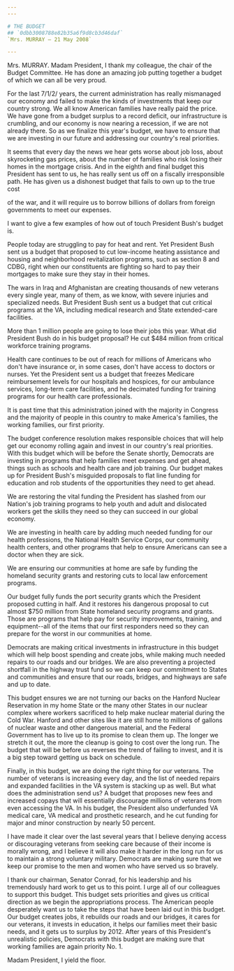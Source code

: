 ```yaml
---
---

# THE BUDGET
## `0dbb3008788e82b35a6f9d8cb3d46daf`
`Mrs. MURRAY — 21 May 2008`

---
```



Mrs. MURRAY. Madam President, I thank my colleague, the chair of the 
Budget Committee. He has done an amazing job putting together a budget 
of which we can all be very proud.

For the last 7/1/2/ years, the current administration has really 
mismanaged our economy and failed to make the kinds of investments that 
keep our country strong. We all know American families have really paid 
the price. We have gone from a budget surplus to a record deficit, our 
infrastructure is crumbling, and our economy is now nearing a 
recession, if we are not already there. So as we finalize this year's 
budget, we have to ensure that we are investing in our future and 
addressing our country's real priorities.

It seems that every day the news we hear gets worse about job loss, 
about skyrocketing gas prices, about the number of families who risk 
losing their homes in the mortgage crisis. And in the eighth and final 
budget this President has sent to us, he has really sent us off on a 
fiscally irresponsible path. He has given us a dishonest budget that 
fails to own up to the true cost


of the war, and it will require us to borrow billions of dollars from 
foreign governments to meet our expenses.

I want to give a few examples of how out of touch President Bush's 
budget is.

People today are struggling to pay for heat and rent. Yet President 
Bush sent us a budget that proposed to cut low-income heating 
assistance and housing and neighborhood revitalization programs, such 
as section 8 and CDBG, right when our constituents are fighting so hard 
to pay their mortgages to make sure they stay in their homes.

The wars in Iraq and Afghanistan are creating thousands of new 
veterans every single year, many of them, as we know, with severe 
injuries and specialized needs. But President Bush sent us a budget 
that cut critical programs at the VA, including medical research and 
State extended-care facilities.

More than 1 million people are going to lose their jobs this year. 
What did President Bush do in his budget proposal? He cut $484 million 
from critical workforce training programs.

Health care continues to be out of reach for millions of Americans 
who don't have insurance or, in some cases, don't have access to 
doctors or nurses. Yet the President sent us a budget that freezes 
Medicare reimbursement levels for our hospitals and hospices, for our 
ambulance services, long-term care facilities, and he decimated funding 
for training programs for our health care professionals.

It is past time that this administration joined with the majority in 
Congress and the majority of people in this country to make America's 
families, the working families, our first priority.

The budget conference resolution makes responsible choices that will 
help get our economy rolling again and invest in our country's real 
priorities. With this budget which will be before the Senate shortly, 
Democrats are investing in programs that help families meet expenses 
and get ahead, things such as schools and health care and job training. 
Our budget makes up for President Bush's misguided proposals to flat 
line funding for education and rob students of the opportunities they 
need to get ahead.

We are restoring the vital funding the President has slashed from our 
Nation's job training programs to help youth and adult and dislocated 
workers get the skills they need so they can succeed in our global 
economy.

We are investing in health care by adding much needed funding for our 
health professions, the National Health Service Corps, our community 
health centers, and other programs that help to ensure Americans can 
see a doctor when they are sick.

We are ensuring our communities at home are safe by funding the 
homeland security grants and restoring cuts to local law enforcement 
programs.

Our budget fully funds the port security grants which the President 
proposed cutting in half. And it restores his dangerous proposal to cut 
almost $750 million from State homeland security programs and grants. 
Those are programs that help pay for security improvements, training, 
and equipment--all of the items that our first responders need so they 
can prepare for the worst in our communities at home.

Democrats are making critical investments in infrastructure in this 
budget which will help boost spending and create jobs, while making 
much needed repairs to our roads and our bridges. We are also 
preventing a projected shortfall in the highway trust fund so we can 
keep our commitment to States and communities and ensure that our 
roads, bridges, and highways are safe and up to date.

This budget ensures we are not turning our backs on the Hanford 
Nuclear Reservation in my home State or the many other States in our 
nuclear complex where workers sacrificed to help make nuclear material 
during the Cold War. Hanford and other sites like it are still home to 
millions of gallons of nuclear waste and other dangerous material, and 
the Federal Government has to live up to its promise to clean them up. 
The longer we stretch it out, the more the cleanup is going to cost 
over the long run. The budget that will be before us reverses the trend 
of failing to invest, and it is a big step toward getting us back on 
schedule.

Finally, in this budget, we are doing the right thing for our 
veterans. The number of veterans is increasing every day, and the list 
of needed repairs and expanded facilities in the VA system is stacking 
up as well. But what does the administration send us? A budget that 
proposes new fees and increased copays that will essentially discourage 
millions of veterans from even accessing the VA. In his budget, the 
President also underfunded VA medical care, VA medical and prosthetic 
research, and he cut funding for major and minor construction by nearly 
50 percent.

I have made it clear over the last several years that I believe 
denying access or discouraging veterans from seeking care because of 
their income is morally wrong, and I believe it will also make it 
harder in the long run for us to maintain a strong voluntary military. 
Democrats are making sure that we keep our promise to the men and women 
who have served us so bravely.

I thank our chairman, Senator Conrad, for his leadership and his 
tremendously hard work to get us to this point. I urge all of our 
colleagues to support this budget. This budget sets priorities and 
gives us critical direction as we begin the appropriations process. The 
American people desperately want us to take the steps that have been 
laid out in this budget. Our budget creates jobs, it rebuilds our roads 
and our bridges, it cares for our veterans, it invests in education, it 
helps our families meet their basic needs, and it gets us to surplus by 
2012. After years of this President's unrealistic policies, Democrats 
with this budget are making sure that working families are again 
priority No. 1.

Madam President, I yield the floor.